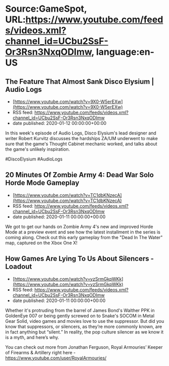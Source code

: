# Source:GameSpot, URL:https://www.youtube.com/feeds/videos.xml?channel_id=UCbu2SsF-Or3Rsn3NxqODImw, language:en-US

## The Feature That Almost Sank Disco Elysium | Audio Logs
 - [https://www.youtube.com/watch?v=9X0-W5erEXw](https://www.youtube.com/watch?v=9X0-W5erEXw)
 - RSS feed: https://www.youtube.com/feeds/videos.xml?channel_id=UCbu2SsF-Or3Rsn3NxqODImw
 - date published: 2020-01-12 00:00:00+00:00

In this week's episode of Audio Logs, Disco Elysium's lead designer and writer Robert Kurvitz discusses the hardships ZA/UM underwent to make sure that the game's Thought Cabinet mechanic worked, and talks about the game's unlikely inspiration.

#DiscoElysium #AudioLogs

## 20 Minutes Of Zombie Army 4: Dead War Solo Horde Mode Gameplay
 - [https://www.youtube.com/watch?v=TC1dbKNzecA](https://www.youtube.com/watch?v=TC1dbKNzecA)
 - RSS feed: https://www.youtube.com/feeds/videos.xml?channel_id=UCbu2SsF-Or3Rsn3NxqODImw
 - date published: 2020-01-11 00:00:00+00:00

We got to get our hands on Zombie Army 4's new  and improved Horde Mode at a preview event and see how the latest installment in the series is coming along. Check out this early gameplay  from the "Dead In The Water" map, captured on the Xbox One X!

## How Games Are Lying To Us About Silencers - Loadout
 - [https://www.youtube.com/watch?v=yzSrmGkpWKk](https://www.youtube.com/watch?v=yzSrmGkpWKk)
 - RSS feed: https://www.youtube.com/feeds/videos.xml?channel_id=UCbu2SsF-Or3Rsn3NxqODImw
 - date published: 2020-01-11 00:00:00+00:00

Whether it's protruding from the barrel of James Bond's Walther PPK in GoldenEye 007 or being gently screwed on to Snake's SOCOM in Metal Gear Solid, video games and movies love to use the suppressor. But did you know that suppressors, or silencers, as they’re more commonly known, are in fact anything but “silent.” In reality, the pop culture silencer as we know it is a myth, and here’s why.

You can check out more from Jonathan Ferguson, Royal Armouries’ Keeper of Firearms & Artillery right here - https://www.youtube.com/user/RoyalArmouries/

